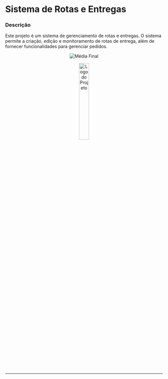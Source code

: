 # Sistema de Rotas e Entregas

### Descrição
Este projeto é um sistema de gerenciamento de rotas e entregas. O sistema permite a criação, edição e monitoramento de rotas de entrega, além de fornecer funcionalidades para gerenciar pedidos.

<p align="center">
  <img src="https://img.shields.io/badge/Média%20Final-10.0-brightgreen" alt="Média Final">
</p>

<p align="center">
  <img src="https://user-images.githubusercontent.com/125845662/229119583-dc625c5e-6cb8-4ae5-a13c-6d18be1b6896.png" width="25%" alt="Logo do Projeto">
</p>

---
